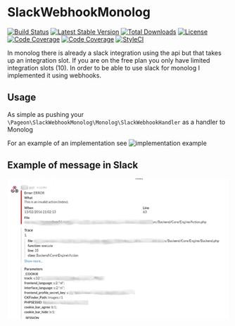 # SlackWebhookMonolog
[![Build Status](https://api.travis-ci.org/Pageon/SlackWebhookMonolog.svg)](https://travis-ci.org/Pageon/SlackWebhookMonolog)
[![Latest Stable Version](https://poser.pugx.org/pageon/slack-webhook-monolog/v/stable)](https://packagist.org/packages/pageon/slack-webhook-monolog)
[![Total Downloads](https://poser.pugx.org/pageon/slack-webhook-monolog/downloads)](https://packagist.org/packages/pageon/slack-webhook-monolog)
[![License](https://poser.pugx.org/pageon/slack-webhook-monolog/license)](https://packagist.org/packages/pageon/slack-webhook-monolog)
[![Code Coverage](https://scrutinizer-ci.com/g/Pageon/SlackWebhookMonolog/badges/coverage.png?branch=master)](https://scrutinizer-ci.com/g/Pageon/SlackWebhookMonolog/?branch=master)
[![Code Coverage](https://scrutinizer-ci.com/g/Pageon/SlackWebhookMonolog/badges/quality-score.png?b=master)](https://scrutinizer-ci.com/g/Pageon/SlackWebhookMonolog/?branch=master)
[![StyleCI](https://styleci.io/repos/50748390/shield)](https://styleci.io/repos/50748390)

In monolog there is already a slack integration using the api but that takes up an integration slot.
If you are on the free plan you only have limited integration slots (10).
In order to be able to use slack for monolog I implemented it using webhooks.

## Usage

As simple as pushing your `\Pageon\SlackWebhookMonolog\Monolog\SlackWebhookHandler` as a handler to Monolog

For an example of an implementation see ![implementation example](https://github.com/Pageon/pageon-fork-config)

## Example of message in Slack
![example](example.png?raw=true)
